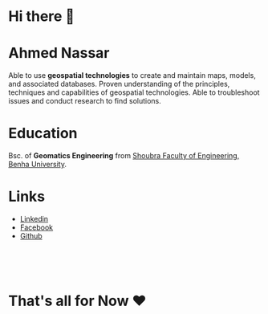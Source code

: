 # **Hi there** 👋

# **Ahmed Nassar**

Able to use **geospatial technologies** to create and maintain maps, models, and associated databases. Proven understanding of the principles, techniques and capabilities of geospatial technologies. Able to troubleshoot issues and conduct research to find solutions.


# **Education**

Bsc. of **Geomatics Engineering** from [Shoubra Faculty of Engineering, Benha University](http://feng.bu.edu.eg/).

# Links

 - [Linkedin](https://www.linkedin.com/in/ahm9d/)
 - [Facebook](https://web.facebook.com/nasxsar/)
 - [Github](https://github.com/nasxsar)


<br><br><br>

# That's all for Now ❤️





<!--
**nasxsar/nasxsar** is a ✨ _special_ ✨ repository because its `README.md` (this file) appears on your GitHub profile.

Here are some ideas to get you started:

- 🔭 I’m currently working on ...
- 🌱 I’m currently learning ...
- 👯 I’m looking to collaborate on ...
- 🤔 I’m looking for help with ...
- 💬 Ask me about ...
- 📫 How to reach me: ...
- 😄 Pronouns: ...
- ⚡ Fun fact: ...
-->

